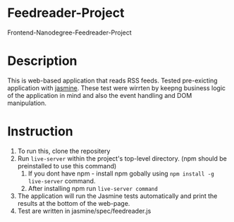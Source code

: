 # Feedreader-Project
Frontend-Nanodegree-Feedreader-Project

# Description 
This is web-based application that reads RSS feeds. Tested pre-exicting application with [jasmine](https://jasmine.github.io/).
These test were wirrten by keepng business logic of the application in mind and also the event handling and DOM manipulation.

# Instruction 
1. To run this, clone the repositery
2. Run `live-server` within the project's top-level directory. (npm should be preinstalled to use this command)
   1. If you dont have npm - install npm gobally using `npm install -g live-server` command.
   2. After installing npm run `live-server command`
3. The application will run the Jasmine tests automatically and print the results at the bottom of the web-page.
4. Test are written in jasmine/spec/feedreader.js 


